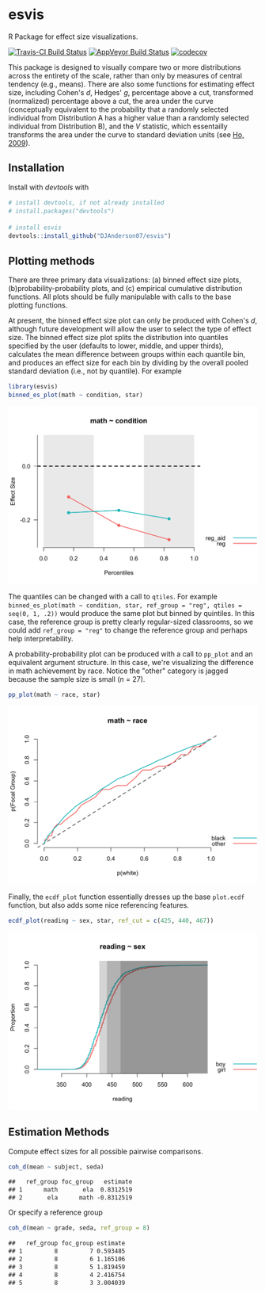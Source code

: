 # esvis
R Package for effect size visualizations.

[![Travis-CI Build Status](https://travis-ci.org/DJAnderson07/esvis.svg?branch=master)](https://travis-ci.org/DJAnderson07/esvis) 
[![AppVeyor Build Status](https://ci.appveyor.com/api/projects/status/github/DJAnderson07/esvis?branch=master&svg=true)](https://ci.appveyor.com/project/DJAnderson07/esvis) 
[![codecov](https://codecov.io/gh/DJAnderson07/esvis/branch/master/graph/badge.svg)](https://codecov.io/gh/DJAnderson07/esvis)

This package is designed to visually compare two or more distributions across the entirety of the scale, rather than only by measures of central tendency (e.g., means). There are also some functions for estimating effect size, including Cohen's *d*, Hedges' *g*, percentage above a cut, transformed (normalized) percentage above a cut, the area under the curve (conceptually equivalent to the probability that a randomly selected individual from Distribution A has a higher value than a randomly selected individual from Distribution B), and the *V* statistic, which essentailly transforms the area under the curve to standard deviation units (see [Ho, 2009](https://www.jstor.org/stable/40263526?seq=1#page_scan_tab_contents)).

## Installation
Install with *devtools* with

```r
# install devtools, if not already installed
# install.packages("devtools")

# install esvis
devtools::install_github("DJAnderson07/esvis")
```

## Plotting methods

There are three primary data visualizations: (a) binned effect size plots, (b)probability-probability plots, and (c) empirical cumulative distribution functions. All plots should be fully manipulable with calls to the base plotting functions.

At present, the binned effect size plot can only be produced with Cohen's *d*, although future development will allow the user to select the type of effect size. The binned effect size plot splits the distribution into quantiles specified by the user (defaults to lower, middle, and upper thirds), calculates the mean difference between groups within each quantile bin, and produces an effect size for each bin by dividing by the overall pooled standard deviation (i.e., not by quantile). For example


```r
library(esvis)
binned_es_plot(math ~ condition, star)
```

![binnes_es_plot](https://github.com/DJAnderson07/figs/blob/master/binned_quantile-1.png)

The quantiles can be changed with a call to `qtiles`. For example `binned_es_plot(math ~ condition, star, ref_group = "reg", qtiles = seq(0, 1, .2))` would produce the same plot but binned by quintiles. In this case, the reference group is pretty clearly regular-sized classrooms, so we could add `ref_group = "reg"` to change the reference group and perhaps help interpretability.

A probability-probability plot can be produced with a call to `pp_plot` and an equivalent argument structure. In this case, we're visualizing the difference in math achievement by race. Notice the "other" category is jagged because the sample size is small (*n* = 27).


```r
pp_plot(math ~ race, star)
```
![pp_plot](https://github.com/DJAnderson07/figs/blob/master/pp_plot-1.png)


Finally, the `ecdf_plot` function essentially dresses up the base `plot.ecdf` function, but also adds some nice referencing features.


```r
ecdf_plot(reading ~ sex, star, ref_cut = c(425, 440, 467))
```

![ecdf_plot](https://github.com/DJAnderson07/figs/blob/master/ecdf-1.png)

## Estimation Methods

Compute effect sizes for all possible pairwise comparisons.

```r 
coh_d(mean ~ subject, seda)
```

```
##   ref_group foc_group   estimate
## 1      math       ela  0.8312519
## 2       ela      math -0.8312519
```

Or specify a reference group


```r
coh_d(mean ~ grade, seda, ref_group = 8)
```

```
##   ref_group foc_group estimate
## 1         8         7 0.593485
## 2         8         6 1.165106
## 3         8         5 1.819459
## 4         8         4 2.416754
## 5         8         3 3.004039
```
